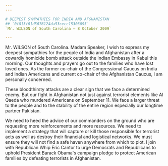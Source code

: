 ```yaml
---
---

# DEEPEST SYMPATHIES FOR INDIA AND AFGHANISTAN
## `0f813f61d5676124da53cecc15303095`
`Mr. WILSON of South Carolina — 8 October 2009`

---
```



Mr. WILSON of South Carolina. Madam Speaker, I wish to express my 
deepest sympathies for the people of India and Afghanistan after a 
cowardly homicide bomb attack outside the Indian Embassy in Kabul this 
morning. Our thoughts and prayers go out to the families who have lost 
loved ones. As the former co-chair of the Congressional Caucus on India 
and Indian Americans and current co-chair of the Afghanistan Caucus, I 
am personally concerned.

These bloodthirsty attacks are a clear sign that we face a determined 
enemy. But our fight in Afghanistan not just against terrorist elements 
like Al Qaeda who murdered Americans on September 11. We face a larger 
threat to the people and to the stability of the entire region 
especially our longtime partner Pakistan.

 We need to heed the advice of our commanders on the ground who are 
requesting more reinforcements and more resources. We need to implement 
a strategy that will capture or kill those responsible for terrorist 
acts as well as destroy their financial and logistical networks. We 
must ensure they will not find a safe haven anywhere from which to 
plot. I join with Republican Whip Eric Cantor to urge Democrats and 
Republicans to uphold President Barack Obama's campaign pledge to 
protect American families by defeating terrorists in Afghanistan.
